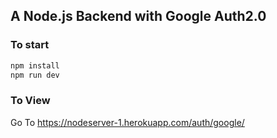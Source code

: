 ## A Node.js Backend with Google Auth2.0

### To start
```javascript
npm install 
npm run dev
```
### To View
 Go To https://nodeserver-1.herokuapp.com/auth/google/
